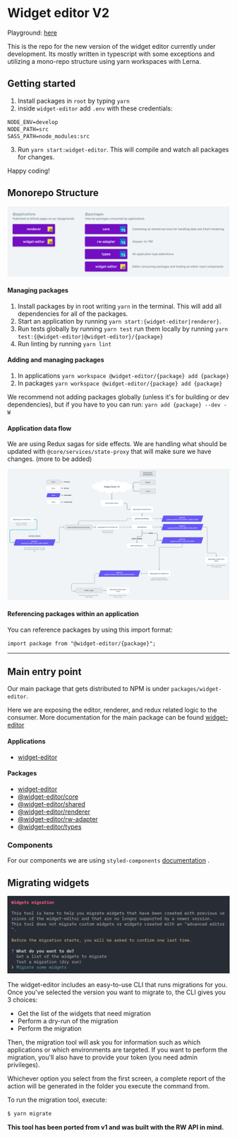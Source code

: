 # Widget editor V2

Playground: [here](https://vizzuality.github.io/widget-editor/)

This is the repo for the new version of the widget editor currently under development. Its mostly written in typescript with some exceptions and utilizing a mono-repo structure using yarn workspaces with Lerna.

## Getting started

1. Install packages in `root` by typing `yarn`
2. inside `widget-editor` add `.env` with these credentials:

```
NODE_ENV=develop
NODE_PATH=src
SASS_PATH=node_modules:src
```

3. Run `yarn start:widget-editor`. This will compile and watch all packages for changes.

Happy coding!

## Monorepo Structure

<img src="https://github.com/Vizzuality/widget-editor/blob/main/assets/widget-editor-packages.png" />

#### Managing packages

1. Install packages by in root writing `yarn` in the terminal. This will add all dependencies for all of the packages.
2. Start an application by running `yarn start:{widget-editor|renderer}`.
3. Run tests globally by running `yarn test` run them locally by running `yarn test:{@widget-editor|@widget-editor}/{package}`
4. Run linting by running `yarn lint`

#### Adding and managing packages

1. In applications `yarn workspace @widget-editor/{package} add {package}`
2. In packages `yarn workspace @widget-editor/{package} add {package}`

We recommend not adding packages globally (unless it's for building or dev dependencies), but if you have to you can run: `yarn add {package} --dev -W`

#### Application data flow

We are using Redux sagas for side effects. We are handling what should be updated with `@core/services/state-proxy` that will make sure we have changes. (more to be added)

<img src="https://github.com/Vizzuality/widget-editor/blob/main/assets/data-flow.png" />

#### Referencing packages within an application

You can reference packages by using this import format:

```
import package from "@widget-editor/{package}";
```

---

## Main entry point

Our main package that gets distributed to NPM is under `packages/widget-editor`.

Here we are exposing the editor, renderer, and redux related logic to the consumer. More documentation for the main package can be found [widget-editor](https://github.com/Vizzuality/widget-editor/blob/main/src/packages/widget-editor)

#### Applications

- [widget-editor](https://github.com/Vizzuality/widget-editor/blob/main/src/applications/widget-editor)

#### Packages

- [widget-editor](https://github.com/Vizzuality/widget-editor/blob/main/src/packages/widget-editor)
- [@widget-editor/core](https://github.com/Vizzuality/widget-editor/blob/main/src/packages/core)
- [@widget-editor/shared](https://github.com/Vizzuality/widget-editor/blob/main/src/packages/shared)
- [@widget-editor/renderer](https://github.com/Vizzuality/widget-editor/blob/main/src/packages/renderer)
- [@widget-editor/rw-adapter](https://github.com/Vizzuality/widget-editor/blob/main/src/packages/rw-adapter)
- [@widget-editor/types](https://github.com/Vizzuality/widget-editor/blob/main/src/packages/types)

### Components

For our components we are using `styled-components` [documentation](https://www.styled-components.com/) .

## Migrating widgets

![Initial screen of the migration tool](https://github.com/Vizzuality/widget-editor/blob/main/assets/migration-tool.png)

The widget-editor includes an easy-to-use CLI that runs migrations for you. Once you've selected the version you want to migrate to, the CLI gives you 3 choices:
- Get the list of the widgets that need migration
- Perform a dry-run of the migration
- Perform the migration

Then, the migration tool will ask you for information such as which applications or which environments are targeted. If you want to perform the migration, you'll also have to provide your token (you need admin privileges).

Whichever option you select from the first screen, a complete report of the action will be generated in the folder you execute the command from.

To run the migration tool, execute:
```bash
$ yarn migrate
```

**This tool has been ported from v1 and was built with the RW API in mind.**
